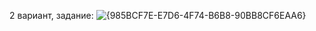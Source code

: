 2 вариант, задание:
![{985BCF7E-E7D6-4F74-B6B8-90BB8CF6EAA6}](https://github.com/user-attachments/assets/080788bf-3e9c-488e-b8da-61fad835b8cf)
